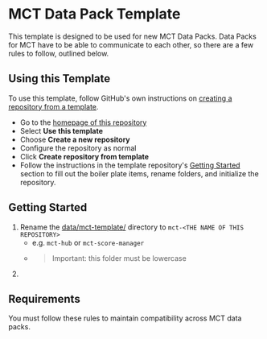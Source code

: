 # MCT Data Pack Template
This template is designed to be used for new MCT Data Packs. Data Packs for MCT have to be able to communicate to each other, so there are a few rules to follow, outlined below.

## Using this Template
To use this template, follow GitHub's own instructions on [creating a repository from a template](https://docs.github.com/en/repositories/creating-and-managing-repositories/creating-a-repository-from-a-template).

- Go to the [homepage of this repository](https://github.com/Braekpo1nt/mct-data-pack-template)
- Select **Use this template**
- Choose **Create a new repository**
- Configure the repository as normal
- Click **Create repository from template**
- Follow the instructions in the template repository's [Getting Started](#getting-started) section to fill out the boiler plate items, rename folders, and initialize the repository.


## Getting Started
1. Rename the [data/mct-template/](data/mct-template/) directory to `mct-<THE NAME OF THIS REPOSITORY>`
    - e.g. `mct-hub` or `mct-score-manager`
    - > Important: this folder must be lowercase
2. 

## Requirements
You must follow these rules to maintain compatibility across MCT data packs.


